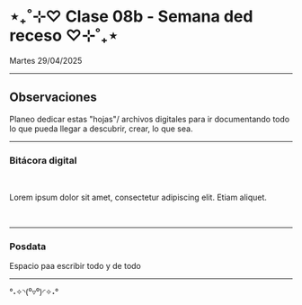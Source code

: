 # ⋆₊˚⊹♡ Clase  08b - Semana ded receso  ♡⊹˚₊⋆

Martes 29/04/2025

***

## Observaciones

<!---Recordar para programar "md" (markdown): 
- https://github.com/adam-p/markdown-here/wiki/Markdown-Cheatsheet 
- https://www.markdownguide.org/basic-syntax/
- El Domingo 30 de marzo cumplí 25... no se porqué me gustaría sentirme orgullosa de ello, que se me reconociera --->

Planeo dedicar estas "hojas"/ archivos digitales para ir documentando todo lo que pueda llegar a descubrir, crear, lo que sea.

***

### Bitácora digital

<br>

Lorem ipsum dolor sit amet, consectetur adipiscing elit. Etiam aliquet.

<br>

***

### Posdata

Espacio paa escribir todo y de todo

***

°˖✧◝(⁰▿⁰)◜✧˖°
